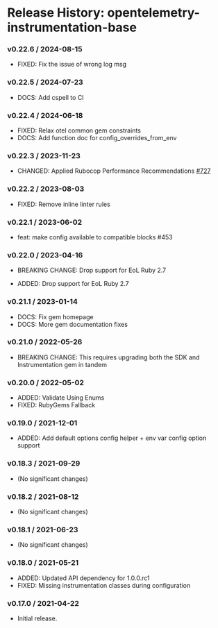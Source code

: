 # Release History: opentelemetry-instrumentation-base

### v0.22.6 / 2024-08-15

* FIXED: Fix the issue of wrong log msg

### v0.22.5 / 2024-07-23

* DOCS: Add cspell to CI

### v0.22.4 / 2024-06-18

* FIXED: Relax otel common gem constraints
* DOCS: Add function doc for config_overrides_from_env

### v0.22.3 / 2023-11-23

* CHANGED: Applied Rubocop Performance Recommendations [#727](https://github.com/open-telemetry/opentelemetry-ruby-contrib/pull/727)

### v0.22.2 / 2023-08-03

* FIXED: Remove inline linter rules

### v0.22.1 / 2023-06-02

* feat: make config available to compatible blocks #453

### v0.22.0 / 2023-04-16

* BREAKING CHANGE: Drop support for EoL Ruby 2.7

* ADDED: Drop support for EoL Ruby 2.7

### v0.21.1 / 2023-01-14

* DOCS: Fix gem homepage
* DOCS: More gem documentation fixes

### v0.21.0 / 2022-05-26

* BREAKING CHANGE: This requires upgrading both the SDK and Instrumentation gem in tandem


### v0.20.0 / 2022-05-02

* ADDED: Validate Using Enums
* FIXED: RubyGems Fallback

### v0.19.0 / 2021-12-01

* ADDED: Add default options config helper + env var config option support

### v0.18.3 / 2021-09-29

* (No significant changes)

### v0.18.2 / 2021-08-12

* (No significant changes)

### v0.18.1 / 2021-06-23

* (No significant changes)

### v0.18.0 / 2021-05-21

* ADDED: Updated API dependency for 1.0.0.rc1
* FIXED: Missing instrumentation classes during configuration

### v0.17.0 / 2021-04-22

* Initial release.
